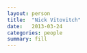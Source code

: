 ```yaml
---
layout: person
title:  "Nick Vitovitch"
date:   2013-03-24
categories: people
summary: fill
---
```

